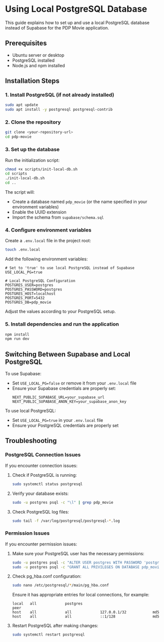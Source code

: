 # Using Local PostgreSQL Database

This guide explains how to set up and use a local PostgreSQL database instead of Supabase for the PDP Movie application.

## Prerequisites

- Ubuntu server or desktop
- PostgreSQL installed
- Node.js and npm installed

## Installation Steps

### 1. Install PostgreSQL (if not already installed)

```bash
sudo apt update
sudo apt install -y postgresql postgresql-contrib
```

### 2. Clone the repository

```bash
git clone <your-repository-url>
cd pdp-movie
```

### 3. Set up the database

Run the initialization script:

```bash
chmod +x scripts/init-local-db.sh
cd scripts
./init-local-db.sh
cd ..
```

The script will:
- Create a database named `pdp_movie` (or the name specified in your environment variables)
- Enable the UUID extension
- Import the schema from `supabase/schema.sql`

### 4. Configure environment variables

Create a `.env.local` file in the project root:

```bash
touch .env.local
```

Add the following environment variables:

```
# Set to 'true' to use local PostgreSQL instead of Supabase
USE_LOCAL_PG=true

# Local PostgreSQL Configuration
POSTGRES_USER=postgres
POSTGRES_PASSWORD=postgres
POSTGRES_HOST=localhost
POSTGRES_PORT=5432
POSTGRES_DB=pdp_movie
```

Adjust the values according to your PostgreSQL setup.

### 5. Install dependencies and run the application

```bash
npm install
npm run dev
```

## Switching Between Supabase and Local PostgreSQL

To use Supabase:
- Set `USE_LOCAL_PG=false` or remove it from your `.env.local` file
- Ensure your Supabase credentials are properly set:
  ```
  NEXT_PUBLIC_SUPABASE_URL=your_supabase_url
  NEXT_PUBLIC_SUPABASE_ANON_KEY=your_supabase_anon_key
  ```

To use local PostgreSQL:
- Set `USE_LOCAL_PG=true` in your `.env.local` file
- Ensure your PostgreSQL credentials are properly set

## Troubleshooting

### PostgreSQL Connection Issues

If you encounter connection issues:

1. Check if PostgreSQL is running:
   ```bash
   sudo systemctl status postgresql
   ```

2. Verify your database exists:
   ```bash
   sudo -u postgres psql -c "\l" | grep pdp_movie
   ```

3. Check PostgreSQL log files:
   ```bash
   sudo tail -f /var/log/postgresql/postgresql-*.log
   ```

### Permission Issues

If you encounter permission issues:

1. Make sure your PostgreSQL user has the necessary permissions:
   ```bash
   sudo -u postgres psql -c "ALTER USER postgres WITH PASSWORD 'postgres';"
   sudo -u postgres psql -c "GRANT ALL PRIVILEGES ON DATABASE pdp_movie TO postgres;"
   ```

2. Check pg_hba.conf configuration:
   ```bash
   sudo nano /etc/postgresql/*/main/pg_hba.conf
   ```
   
   Ensure it has appropriate entries for local connections, for example:
   ```
   local   all             postgres                                peer
   host    all             all             127.0.0.1/32            md5
   host    all             all             ::1/128                 md5
   ```

3. Restart PostgreSQL after making changes:
   ```bash
   sudo systemctl restart postgresql
   ```